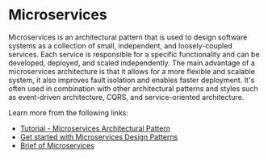 # Microservices

Microservices is an architectural pattern that is used to design software systems as a collection of small, independent, and loosely-coupled services. Each service is responsible for a specific functionality and can be developed, deployed, and scaled independently. The main advantage of a microservices architecture is that it allows for a more flexible and scalable system, it also improves fault isolation and enables faster deployment. It's often used in combination with other architectural patterns and styles such as event-driven architecture, CQRS, and service-oriented architecture.

Learn more from the following links:

- [Tutorial - Microservices Architectural Pattern](https://www.youtube.com/watch?v=8BPDv038oMI)
- [Get started with Microservices Design Patterns](https://www.youtube.com/watch?v=xuH81XGWeGQ)
- [Brief of Microservices](https://microservices.io/patterns/microservices.html)
